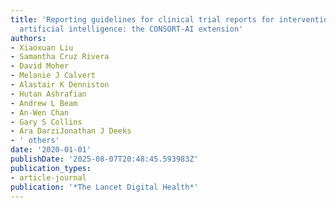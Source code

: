 ```yaml
---
title: 'Reporting guidelines for clinical trial reports for interventions involving
  artificial intelligence: the CONSORT-AI extension'
authors:
- Xiaoxuan Liu
- Samantha Cruz Rivera
- David Moher
- Melanie J Calvert
- Alastair K Denniston
- Hutan Ashrafian
- Andrew L Beam
- An-Wen Chan
- Gary S Collins
- Ara DarziJonathan J Deeks
- ' others'
date: '2020-01-01'
publishDate: '2025-08-07T20:48:45.593983Z'
publication_types:
- article-journal
publication: '*The Lancet Digital Health*'
---
```

